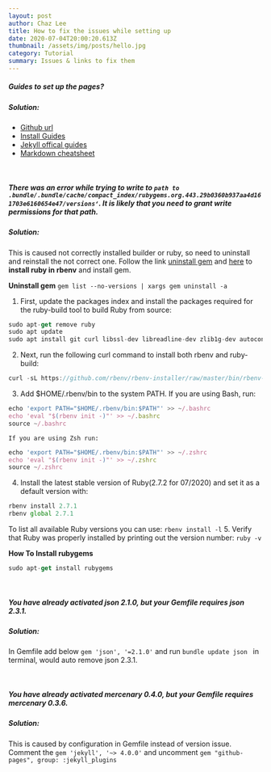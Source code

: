 ```yaml
---
layout: post
author: Chaz Lee
title: How to fix the issues while setting up
date: 2020-07-04T20:00:20.613Z
thumbnail: /assets/img/posts/hello.jpg
category: Tutorial
summary: Issues & links to fix them
---
```

#####  __Guides to set up the pages?__
#####   Solution: 
-  [Github url](https://github.com/sujaykundu777/devlopr-jekyll)
-  [Install Guides](https://devlopr.netlify.app/get-started/#/)
-  [Jekyll offical guides](https://jekyllrb.com/docs/themes/)
-  [Markdown cheatsheet](https://github.com/adam-p/markdown-here/wiki/Markdown-Cheatsheet#code)


&nbsp;
&nbsp;
#####  __There was an error while trying to write to ```path to .bundle/.bundle/cache/compact_index/rubygems.org.443.29b0360b937aa4d161703e6160654e47/versions‘```. It is likely that you need to grant write permissions for that path.__
#####   Solution: 
This is caused not correctly installed builder or ruby, so need to uninstall and reinstall the not correct one. Follow the link [uninstall gem](https://stackoverflow.com/questions/21384664/how-to-uninstall-all-gems-installed-using-bundle-install) and [here](https://stackoverflow.com/questions/37720892/you-dont-have-write-permissions-for-the-var-lib-gems-2-3-0-directory) to __install ruby in rbenv__ and install gem. 

__Uninstall gem__ ```gem list --no-versions | xargs gem uninstall -a```
&nbsp;
1.  First, update the packages index and install the packages required for the ruby-build tool to build Ruby from source:
```javascript 
sudo apt-get remove ruby
sudo apt update
sudo apt install git curl libssl-dev libreadline-dev zlib1g-dev autoconf bison build-essential libyaml-dev libreadline-dev libncurses5-dev libffi-dev libgdbm-dev
```
2.  Next, run the following curl command to install both rbenv and ruby-build:
```javascript
curl -sL https://github.com/rbenv/rbenv-installer/raw/master/bin/rbenv-installer | bash -
```
3.  Add $HOME/.rbenv/bin to the system PATH. If you are using Bash, run:
```javascript
echo 'export PATH="$HOME/.rbenv/bin:$PATH"' >> ~/.bashrc
echo 'eval "$(rbenv init -)"' >> ~/.bashrc
source ~/.bashrc
```
    If you are using Zsh run:
```javascript
echo 'export PATH="$HOME/.rbenv/bin:$PATH"' >> ~/.zshrc
echo 'eval "$(rbenv init -)"' >> ~/.zshrc
source ~/.zshrc
```
4.  Install the latest stable version of Ruby(2.7.2 for 07/2020) and set it as a default version with:

```javascript
rbenv install 2.7.1
rbenv global 2.7.1
```
   To list all available Ruby versions you can use: ```rbenv install -l```
5.  Verify that Ruby was properly installed by printing out the version number:
```ruby -v```

__How To Install rubygems__
```javascript
sudo apt-get install rubygems
```

&nbsp;
&nbsp;
#####  __You have already activated json 2.1.0, but your Gemfile requires json 2.3.1.__
#####   Solution: 
In Gemfile add below ``` gem 'json', '=2.1.0' ``` and run ```bundle update json ``` in terminal, would auto remove json 2.3.1.

&nbsp;
&nbsp;
#####  __You have already activated mercenary 0.4.0, but your Gemfile requires mercenary 0.3.6.__
#####   Solution: 
This is caused by configuration in Gemfile instead of version issue. Comment the ``` gem 'jekyll', '~> 4.0.0' ``` and uncomment ```gem "github-pages", group: :jekyll_plugins ```